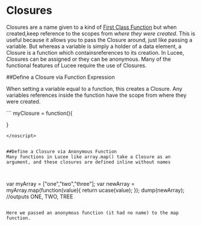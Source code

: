 # Closures

Closures are a name given to a kind of [First Class Function](https://rorylaitila.gitbooks.io/lucee/content/first_class_functions.html) but when created,keep reference to the scopes from *where they were created*. This is useful because it allows you to pass the Closure around, just like passing a variable. But whereas a variable is simply a holder of a data element, a Closure is a function which containsreferences to its creation. In Lucee, Closures can be assigned or they can be anonymous. Many of the functional features of Lucee require the use of Closures.

##Define a Closure via Function Expression

When setting a variable equal to a function, this creates a Closure. Any variables references inside the function have the scope from where they were created.

<script src="https://gist.github.com/roryl/d14806856b35baeffc5e.js?file=basic_closure.cfm"></script>

<noscript>
```
myClosure = function(){

}
```
</noscript>


##Define a Closure via Anonymous Function
Many functions in Lucee like array.map() take a Closure as an argument, and these closures are defined inline without names



```
var myArray = ["one","two","three"];
var newArray = myArray.map(function(value){
  return ucase(value);
});
dump(newArray); //outputs ONE, TWO, TREE
```

Here we passed an anonymous function (it had no name) to the map function.





